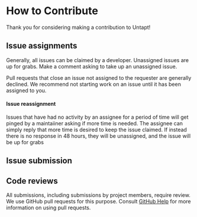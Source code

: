 # How to Contribute

Thank you for considering making a contribution to Untapt!

## Issue assignments

Generally, all issues can be claimed by a developer. Unassigned issues are up for grabs. Make a comment asking to take up an unassigned issue.

Pull requests that close an issue not assigned to the requester are generally declined. We recommend not starting work on an issue until it has been assigned to you.

#### Issue reassignment

Issues that have had no activity by an assignee for a period of time will get pinged by a maintaiiner asking if more time is needed. The assignee can simply reply that more time is desired to keep the issue claimed. If instead there is no response in 48 hours, they will be unassigned, and the issue will be up for grabs 

## Issue submission


## Code reviews

All submissions, including submissions by project members, require review. We
use GitHub pull requests for this purpose. Consult
[GitHub Help](https://help.github.com/articles/about-pull-requests/) for more
information on using pull requests.